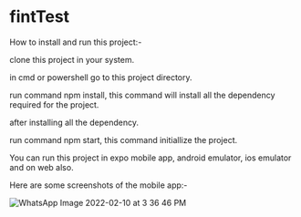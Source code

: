 # fintTest

How to install and run this project:-

clone this project in your system.

in cmd or powershell go to this project directory.

run command npm install, this command will install all the dependency required for the project.

after installing all the dependency.

run command npm start, this command initiallize the project.

You can run this project in expo mobile app, android emulator, ios emulator and on web also.

Here are some screenshots of the mobile app:-

![WhatsApp Image 2022-02-10 at 3 36 46 PM](https://user-images.githubusercontent.com/84874096/153384849-90b926b0-19e6-4b73-8cff-70c5a37daff8.jpeg)
